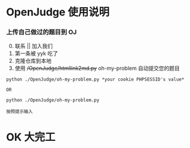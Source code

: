 # OpenJudge 使用说明

### 上传自己做过的题目到 OJ
0. 联系 || 加入我们
1. 第一条被 yyk 吃了
2. 克隆仓库到本地
3. 使用 ~~/OpenJudge/htmllink2md.py~~ oh-my-problem 自动提交您的题目
```
python ./OpenJudge/oh-my-problem.py *your cookie PHPSESSID's value*

OR

python ./OpenJudge/oh-my-problem.py

按照提示输入
```
# OK 大完工